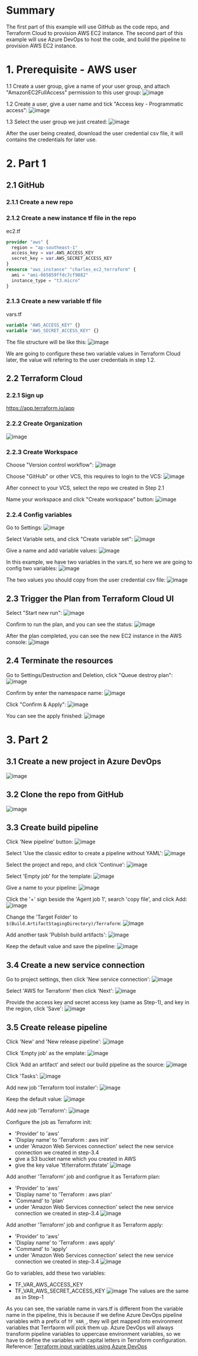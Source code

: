 # Summary
The first part of this example will use GitHub as the code repo, and Terraform Cloud to provision AWS EC2 instance.
The second part of this example will use Azure DevOps to host the code, and build the pipeline to provision AWS EC2 instance.

# 1. Prerequisite - AWS user
1.1 Create a user group, give a name of your user group, and attach "AmazonEC2FullAccess" permission to this user group:
![image](https://user-images.githubusercontent.com/2050620/195009400-2734173c-38c5-45cf-8ca0-e2629112e278.png)

1.2 Create a user, give a user name and tick "Access key - Programmatic access":
![image](https://user-images.githubusercontent.com/2050620/195009634-06a8362b-e41e-4269-b911-7f78973d0547.png)

1.3 Select the user group we just created:
![image](https://user-images.githubusercontent.com/2050620/195009798-a2ebf759-aff2-43d0-bcb5-171c1dcbe73a.png)

After the user being created, download the user credential csv file, it will contains the credentials for later use.

# 2. Part 1
## 2.1 GitHub
### 2.1.1 Create a new repo
### 2.1.2 Create a new instance tf file in the repo
ec2.tf
``` terraform
provider "aws" {
  region = "ap-southeast-1"
  access_key = var.AWS_ACCESS_KEY
  secret_key = var.AWS_SECRET_ACCESS_KEY
}
resource "aws_instance" "charles_ec2_terraform" {
  ami = "ami-065859ffdc7cf9882"
  instance_type = "t3.micro"
}
```
### 2.1.3 Create a new variable tf file
vars.tf
``` terraform
variable "AWS_ACCESS_KEY" {}
variable "AWS_SECRET_ACCESS_KEY" {}
```
The file structure will be like this:
![image](https://user-images.githubusercontent.com/2050620/195010969-84a396e1-9913-4a8f-a42b-bae520367dd3.png)

We are going to configure these two variable values in Terraform Cloud later, the value will refering to the user credentials in step 1.2.

## 2.2 Terraform Cloud
### 2.2.1 Sign up
https://app.terraform.io/app

### 2.2.2 Create Organization
![image](https://user-images.githubusercontent.com/2050620/195007023-4e20660a-1a78-4ce3-b208-fa846fc48ebf.png)

### 2.2.3 Create Workspace
Choose "Version control workflow":
![image](https://user-images.githubusercontent.com/2050620/195007164-978c1be2-7975-4d96-bbe8-4910c109492f.png)

Choose "GitHub" or other VCS, this requires to login to the VCS:
![image](https://user-images.githubusercontent.com/2050620/195007917-474ecf5d-b2b0-4898-a480-a7b2d7922ebf.png)

After connect to your VCS, select the repo we created in Step 2.1

Name your workspace and click "Create workspace" button:
![image](https://user-images.githubusercontent.com/2050620/195011821-8ca909c7-a4aa-464b-a593-24e7856b3b31.png)

### 2.2.4 Config variables
Go to Settings:
![image](https://user-images.githubusercontent.com/2050620/195012060-be280a20-dfa3-4912-af24-04f6bb61df5e.png)

Select Variable sets, and click "Create variable set":
![image](https://user-images.githubusercontent.com/2050620/195012238-20b39fd7-7cb1-457d-80cb-d92eef717b92.png)

Give a name and add variable values:
![image](https://user-images.githubusercontent.com/2050620/195012337-3b21e452-9080-43fa-9994-29395e4ee4c1.png)

In this example, we have two variables in the vars.tf, so here we are going to config two variables:
![image](https://user-images.githubusercontent.com/2050620/195012653-91637081-6c12-4743-93cc-275db8dfa451.png)

The two values you should copy from the user credential csv file:
![image](https://user-images.githubusercontent.com/2050620/195012986-566d32db-2718-4f6d-b822-7f334dd83535.png)

## 2.3 Trigger the Plan from Terraform Cloud UI
Select "Start new run":
![image](https://user-images.githubusercontent.com/2050620/195015211-81b0f0d8-67f1-47f7-bb07-406a477ee463.png)

Confirm to run the plan, and you can see the status:
![image](https://user-images.githubusercontent.com/2050620/195476941-e345824e-be2f-4660-b439-f5d66effe0ec.png)

After the plan completed, you can see the new EC2 instance in the AWS console:
![image](https://user-images.githubusercontent.com/2050620/195476531-9d243e95-d2d6-458c-a234-08f070790c88.png)

## 2.4 Terminate the resources
Go to Settings/Destruction and Deletion, click "Queue destroy plan":
![image](https://user-images.githubusercontent.com/2050620/195016166-f1ec9291-d51a-43cd-a940-faf736f18051.png)

Confirm by enter the namespace name:
![image](https://user-images.githubusercontent.com/2050620/195016376-7d97d8c5-cbb4-4626-8277-1763f65646f7.png)

Click "Confirm & Apply":
![image](https://user-images.githubusercontent.com/2050620/195016673-ddb2ee65-1eed-4721-803f-c0765d3cccb1.png)

You can see the apply finished: 
![image](https://user-images.githubusercontent.com/2050620/195017239-2c95c55c-43d5-4c56-af6d-b5ceaf9eb3c3.png)

# 3. Part 2
## 3.1 Create a new project in Azure DevOps
![image](https://user-images.githubusercontent.com/2050620/195291468-ca1db847-fd81-418d-a156-a91acdc7016e.png)

## 3.2 Clone the repo from GitHub
![image](https://user-images.githubusercontent.com/2050620/195291705-1f5b54da-3058-4cc3-a167-9b346119a767.png)

## 3.3 Create build pipeline
Click 'New pipeline' button:
![image](https://user-images.githubusercontent.com/2050620/195292023-de1534e5-e0ee-4461-9288-f60cbed30756.png)

Select 'Use the classic editor to create a pipeline without YAML':
![image](https://user-images.githubusercontent.com/2050620/195292191-124f9ad3-3951-449f-bad8-d9439d10c0dd.png)

Select the project and repo, and click 'Continue':
![image](https://user-images.githubusercontent.com/2050620/195292379-7b7324c6-e526-40c9-b1e2-ef35e57193a4.png)

Select 'Empty job' for the template:
![image](https://user-images.githubusercontent.com/2050620/195292511-2d7221be-a279-488e-8bbd-3c92eae2a608.png)

Give a name to your pipeline:
![image](https://user-images.githubusercontent.com/2050620/195292681-3f207607-2642-4503-9b45-7d2588804551.png)

Click the '+' sign beside the 'Agent job 1', search 'copy file', and click Add:
![image](https://user-images.githubusercontent.com/2050620/195293094-78d21fb6-077d-4530-b7c9-a593d0123d29.png)

Change the 'Target Folder' to ```$(Build.ArtifactStagingDirectory)/Terraform```:
![image](https://user-images.githubusercontent.com/2050620/195293375-059130f2-16b4-4fc3-b5dd-9cbe950bfc27.png)

Add another task 'Publish build artifacts':
![image](https://user-images.githubusercontent.com/2050620/195293901-fa99f42b-5cc3-40fe-b308-856d3f9f26fb.png)

Keep the default value and save the pipeline:
![image](https://user-images.githubusercontent.com/2050620/195294203-67a1e4ab-c1a5-45ab-bbed-7f2923023a81.png)

## 3.4 Create a new service connection
Go to project settings, then click 'New service connection':
![image](https://user-images.githubusercontent.com/2050620/195303266-db67d494-afda-4d51-a8b6-84df0ae34114.png)

Select 'AWS for Terraform' then click 'Next':
![image](https://user-images.githubusercontent.com/2050620/195303845-91019166-8eb2-42fd-a38b-daf9f9d5b68b.png)

Provide the access key and secret access key (same as Step-1), and key in the region, click 'Save':
![image](https://user-images.githubusercontent.com/2050620/195304420-7d428eb1-12fa-4f78-969a-1bef99d66208.png)


## 3.5 Create release pipeline
Click 'New' and 'New release pipeline':
![image](https://user-images.githubusercontent.com/2050620/195296408-4b908a0e-c9c1-4a4c-a613-aaeb37c51a20.png)

Click 'Empty job' as the emplate:
![image](https://user-images.githubusercontent.com/2050620/195304858-c7b8d0b9-9923-447f-82b5-40cd535fe87f.png)

Click 'Add an artifact' and select our build pipeline as the source:
![image](https://user-images.githubusercontent.com/2050620/195305049-5c3de733-0784-4fb8-a200-39f561764da6.png)

Click 'Tasks':
![image](https://user-images.githubusercontent.com/2050620/195305295-a7905827-4b0c-45b3-9453-c6a4487b461a.png)

Add new job 'Terraform tool installer':
![image](https://user-images.githubusercontent.com/2050620/195305485-3dae7489-116a-48a2-a1be-d6168e9c2780.png)

Keep the default value:
![image](https://user-images.githubusercontent.com/2050620/195305849-dc5b389c-ad1b-4e20-9cc2-b5d2817dd271.png)

Add new job 'Terraform':
![image](https://user-images.githubusercontent.com/2050620/195305960-d8e84572-d617-4bb8-b46a-889b5b918d71.png)

Configure the job as Terraform init:
- 'Provider' to 'aws'
- 'Display name' to 'Terraform : aws init'
- under 'Amazon Web Services connection' select the new service connection we created in step-3.4
- give a S3 bucket name which you created in AWS
- give the key value 'tf/terraform.tfstate'
![image](https://user-images.githubusercontent.com/2050620/195308843-3a777dc1-28a9-4131-ac26-6bedb0daf0fd.png)

Add another 'Terraform' job and configrue it as Terraform plan:
- 'Provider' to 'aws'
- 'Display name' to 'Terraform : aws plan'
- 'Command' to 'plan'
- under 'Amazon Web Services connection' select the new service connection we created in step-3.4
![image](https://user-images.githubusercontent.com/2050620/195312405-6f52e3f9-66ac-440c-abb6-b2a1c6b2dc09.png)

Add another 'Terraform' job and configrue it as Terraform apply:
- 'Provider' to 'aws'
- 'Display name' to 'Terraform : aws apply'
- 'Command' to 'apply'
- under 'Amazon Web Services connection' select the new service connection we created in step-3.4
![image](https://user-images.githubusercontent.com/2050620/195312684-1094b448-1758-46e8-a14f-22e7328edba4.png)

Go to variables, add these two variables:
- TF_VAR_AWS_ACCESS_KEY
- TF_VAR_AWS_SECRET_ACCESS_KEY
![image](https://user-images.githubusercontent.com/2050620/195475574-fdcf2090-9a13-4daf-8f93-cbd256adbb81.png)
The values are the same as in Step-1

As you can see, the variable name in vars.tf is different from the variable name in the pipeline, this is because if we define Azure DevOps pipeline variables with a prefix of ```TF_VAR_```, they will get mapped into environment variables that Terrfaorm will pick them up. Azure DevOps will always transform pipeline variables to uppercase environment variables, so we have to define the variables with capital letters in Terraform configuration.
Reference: [Terraform input variables using Azure DevOps](https://gaunacode.com/terraform-input-variables-using-azure-devops)
